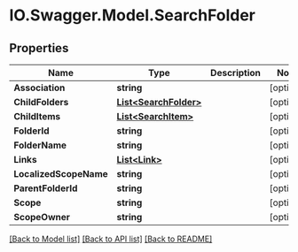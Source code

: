 # IO.Swagger.Model.SearchFolder
## Properties

Name | Type | Description | Notes
------------ | ------------- | ------------- | -------------
**Association** | **string** |  | [optional] 
**ChildFolders** | [**List&lt;SearchFolder&gt;**](SearchFolder.md) |  | [optional] 
**ChildItems** | [**List&lt;SearchItem&gt;**](SearchItem.md) |  | [optional] 
**FolderId** | **string** |  | [optional] 
**FolderName** | **string** |  | [optional] 
**Links** | [**List&lt;Link&gt;**](Link.md) |  | [optional] 
**LocalizedScopeName** | **string** |  | [optional] 
**ParentFolderId** | **string** |  | [optional] 
**Scope** | **string** |  | [optional] 
**ScopeOwner** | **string** |  | [optional] 

[[Back to Model list]](../README.md#documentation-for-models) [[Back to API list]](../README.md#documentation-for-api-endpoints) [[Back to README]](../README.md)

